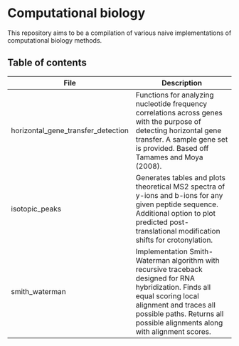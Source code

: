# Computational biology

This repository aims to be a compilation of various naive implementations of computational biology methods.

## Table of contents

| File	| Description | 
| ------ | ---------- |
| horizontal_gene_transfer_detection | Functions for analyzing nucleotide frequency correlations across genes with the purpose of detecting horizontal gene transfer. A sample gene set is provided. Based off Tamames and Moya (2008). |
| isotopic_peaks | Generates tables and plots theoretical MS2 spectra of y-ions and b-ions for any given peptide sequence. Additional option to plot predicted post-translational modification shifts for crotonylation. | 
| smith_waterman | Implementation Smith-Waterman algorithm with recursive traceback designed for RNA hybridization. Finds all equal scoring local alignment and traces all possible paths. Returns all possible alignments along with alignment scores. | 

